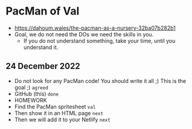 # PacMan of Val

* https://dahoum.wales/the-pacman-as-a-nursery-32ba07b282b1
* Goal, we do not need the DOs we need the skills in you.
  * If you do not understand something, take your time, until you understand it.

## 24 December 2022

* Do not look for any PacMan code! You should write it all ;) This is the goal ;) `agreed`
* GitHub (this) `done`
* HOMEWORK
* Find the PacMan spritesheet `val`
* Then show it in an HTML page `next`
* Then we will add it to your Netlify `next`

